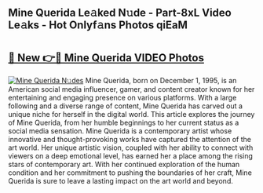## Mine Querida Le𝚊ked N𝚞de - Part-8xL Video Le𝚊ks - Hot Onlyf𝚊ns Photos qiEaM

# <h2><a href="http://ab77228.deff.icu/?id=Mine+Querida">🔗 New 👉🔴 Mine Querida VIDEO Photos</a></h2>

[![Mine Querida N𝚞des](https://i.imgur.com/rIISA9y.gif)](http://ab77228.deff.icu/?id=Mine+Querida)
Mine Querida, born on December 1, 1995, is an American social media influencer, gamer, and content creator known for her entertaining and engaging presence on various platforms. With a large following and a diverse range of content, Mine Querida has carved out a unique niche for herself in the digital world. This article explores the journey of Mine Querida, from her humble beginnings to her current status as a social media sensation. Mine Querida is a contemporary artist whose innovative and thought-provoking works have captured the attention of the art world. Her unique artistic vision, coupled with her ability to connect with viewers on a deep emotional level, has earned her a place among the rising stars of contemporary art. With her continued exploration of the human condition and her commitment to pushing the boundaries of her craft, Mine Querida is sure to leave a lasting impact on the art world and beyond.
